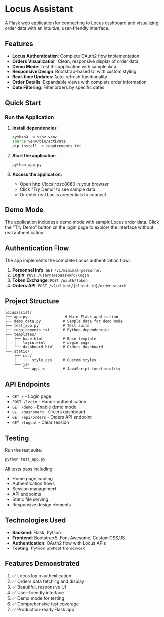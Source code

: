# Locus Assistant

A Flask web application for connecting to Locus dashboard and visualizing order data with an intuitive, user-friendly interface.

## Features

- **Locus Authentication**: Complete OAuth2 flow implementation
- **Orders Visualization**: Clean, responsive display of order data
- **Demo Mode**: Test the application with sample data
- **Responsive Design**: Bootstrap-based UI with custom styling
- **Real-time Updates**: Auto-refresh functionality
- **Order Details**: Expandable views with complete order information
- **Date Filtering**: Filter orders by specific dates

## Quick Start

### Run the Application

1. **Install dependencies:**
   ```bash
   python3 -m venv venv
   source venv/bin/activate
   pip install -r requirements.txt
   ```

2. **Start the application:**
   ```bash
   python app.py
   ```

3. **Access the application:**
   - Open http://localhost:8080 in your browser
   - Click "Try Demo" to see sample data
   - Or enter real Locus credentials to connect

## Demo Mode

The application includes a demo mode with sample Locus order data. Click the "Try Demo" button on the login page to explore the interface without real authentication.

## Authentication Flow

The app implements the complete Locus authentication flow:

1. **Personnel Info**: `GET /v1/minimal-personnel`
2. **Login**: `POST /usernamepassword/login`
3. **Token Exchange**: `POST /oauth/token`
4. **Orders API**: `POST /v1/client/{client-id}/order-search`

## Project Structure

```
locusassist/
├── app.py                 # Main Flask application
├── demo_data.py          # Sample data for demo mode
├── test_app.py           # Test suite
├── requirements.txt      # Python dependencies
├── templates/
│   ├── base.html         # Base template
│   ├── login.html        # Login page
│   └── dashboard.html    # Orders dashboard
└── static/
    ├── css/
    │   └── style.css     # Custom styles
    └── js/
        └── app.js        # JavaScript functionality
```

## API Endpoints

- `GET /` - Login page
- `POST /login` - Handle authentication
- `GET /demo` - Enable demo mode
- `GET /dashboard` - Orders dashboard
- `GET /api/orders` - Orders API endpoint
- `GET /logout` - Clear session

## Testing

Run the test suite:
```bash
python test_app.py
```

All tests pass including:
- Home page loading
- Authentication flows
- Session management
- API endpoints
- Static file serving
- Responsive design elements

## Technologies Used

- **Backend**: Flask, Python
- **Frontend**: Bootstrap 5, Font Awesome, Custom CSS/JS
- **Authentication**: OAuth2 flow with Locus APIs
- **Testing**: Python unittest framework

## Features Demonstrated

1. ✅ Locus login authentication
2. ✅ Orders data fetching and display
3. ✅ Beautiful, responsive UI
4. ✅ User-friendly interface
5. ✅ Demo mode for testing
6. ✅ Comprehensive test coverage
7. ✅ Production-ready Flask app